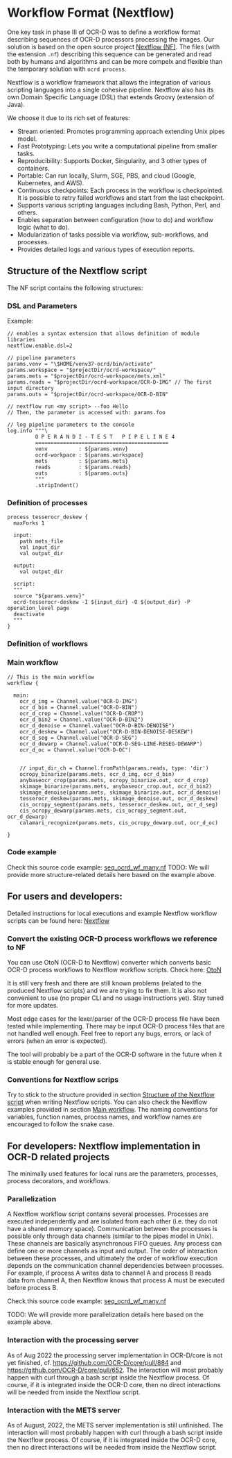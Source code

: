 # Workflow Format (Nextflow)

One key task in phase III of OCR-D was to define a workflow format describing sequences of OCR-D processors processing the images. Our solution is based on the open source project [Nextflow (NF)](https://www.nextflow.io/).
The files (with the extension ```.nf```) describing this sequence can be generated and read both by humans and algorithms and can be more compelx and flexible than the temporary solution with 
```ocrd process```.

Nextflow is a workflow framework that allows the integration of various scripting languages into a single cohesive pipeline. 
Nextflow also has its own Domain Specific Language (DSL) that extends Groovy (extension of Java).

We choose it due to its rich set of features:
- Stream oriented: Promotes programming approach extending Unix pipes model.
- Fast Prototyping: Lets you write a computational pipeline from smaller tasks.
- Reproducibility: Supports Docker, Singularity, and 3 other types of containers.
- Portable: Can run locally, Slurm, SGE, PBS, and cloud (Google, Kubernetes, and AWS).
- Continuous checkpoints: Each process in the workflow is checkpointed. It is possible to retry 
failed workflows and start from the last checkpoint.
- Supports various scripting languages including Bash, Python, Perl, and others.
- Enables separation between configuration (how to do) and workflow logic (what to do).
- Modularization of tasks possible via workflow, sub-workflows, and processes.
- Provides detailed logs and various types of execution reports.

## Structure of the Nextflow script
The NF script contains the following structures:

### DSL and Parameters

Example:

```
// enables a syntax extension that allows definition of module libraries
nextflow.enable.dsl=2

// pipeline parameters
params.venv = "\$HOME/venv37-ocrd/bin/activate"
params.workspace = "$projectDir/ocrd-workspace/"
params.mets = "$projectDir/ocrd-workspace/mets.xml"
params.reads = "$projectDir/ocrd-workspace/OCR-D-IMG" // The first input directory
params.outs = "$projectDir/ocrd-workspace/OCR-D-BIN"

// nextflow run <my script> --foo Hello
// Then, the parameter is accessed with: params.foo

// log pipeline parameters to the console
log.info """\
         O P E R A N D I - T E S T   P I P E L I N E 4
         ===========================================
         venv          : ${params.venv}
         ocrd-workpace : ${params.workspace}
         mets          : ${params.mets}
         reads         : ${params.reads}
         outs          : ${params.outs}
         """
         .stripIndent()
```
### Definition of processes

```
process tesserocr_deskew {
  maxForks 1
	
  input:
    path mets_file
    val input_dir
    val output_dir
	
  output:
    val output_dir
	
  script:
  """
  source "${params.venv}"
  ocrd-tesserocr-deskew -I ${input_dir} -O ${output_dir} -P operation_level page
  deactivate
  """	
}
```
### Definition of workflows

### Main workflow

```
// This is the main workflow
workflow {

  main:
    ocr_d_img = Channel.value("OCR-D-IMG")
    ocr_d_bin = Channel.value("OCR-D-BIN")
    ocr_d_crop = Channel.value("OCR-D-CROP")
    ocr_d_bin2 = Channel.value("OCR-D-BIN2")
    ocr_d_denoise = Channel.value("OCR-D-BIN-DENOISE")
    ocr_d_deskew = Channel.value("OCR-D-BIN-DENOISE-DESKEW")
    ocr_d_seg = Channel.value("OCR-D-SEG")
    ocr_d_dewarp = Channel.value("OCR-D-SEG-LINE-RESEG-DEWARP")
    ocr_d_oc = Channel.value("OCR-D-OC")
  
  
    // input_dir_ch = Channel.fromPath(params.reads, type: 'dir')
    ocropy_binarize(params.mets, ocr_d_img, ocr_d_bin)
    anybaseocr_crop(params.mets, ocropy_binarize.out, ocr_d_crop)
    skimage_binarize(params.mets, anybaseocr_crop.out, ocr_d_bin2)
    skimage_denoise(params.mets, skimage_binarize.out, ocr_d_denoise)
    tesserocr_deskew(params.mets, skimage_denoise.out, ocr_d_deskew)
    cis_ocropy_segment(params.mets, tesserocr_deskew.out, ocr_d_seg)
    cis_ocropy_dewarp(params.mets, cis_ocropy_segment.out, ocr_d_dewarp)
    calamari_recognize(params.mets, cis_ocropy_dewarp.out, ocr_d_oc)

}
```

### Code example
Check this source code example: [seq_ocrd_wf_many.nf](https://github.com/subugoe/operandi/blob/main/ExampleWorkflows/Nextflow/workflow4/seq_ocrd_wf_many.nf)
TODO: We will provide more structure-related details here based on the example above.

## For users and developers:
Detailed instructions for local executions and example Nextflow workflow scripts can be found here: [Nextflow](https://github.com/subugoe/operandi/tree/master/ExampleWorkflows/Nextflow)

### Convert the existing OCR-D process workflows we reference to NF
You can use OtoN (OCR-D to Nextflow) converter which converts basic OCR-D process workflows to Nextflow workflow scripts. Check here: [OtoN](https://github.com/MehmedGIT/OtoN_Converter)

It is still very fresh and there are still known problems (related to the produced Nextflow scripts) and we are trying to fix them. 
It is also not convenient to use (no proper CLI and no usage instructions yet). 
Stay tuned for more updates. 

Most edge cases for the lexer/parser of the OCR-D process file have been tested while implementing. 
There may be input OCR-D process files that are not handled well enough. Feel free to report any bugs, errors, or lack of errors (when an error is expected). 

The tool will probably be a part of the OCR-D software in the future when it is stable enough for general use.

### Conventions for Nextflow scrips
Try to stick to the structure provided in section [Structure of the Nextflow script](#structure-of-the-nextflow-script) when writing Nextflow scripts. 
You can also check the Nextflow examples provided in section [Main workflow](#main-workflow). 
The naming conventions for variables, function names, process names, and workflow names are encouraged to follow the snake case.

## For developers: Nextflow implementation in OCR-D related projects
The minimally used features for local runs are the parameters, processes, process decorators, and workflows.

### Parallelization

A Nextflow workflow script contains several processes. Processes are executed independently and are isolated from each other (i.e. they do not have a shared memory space). 
Communication between the processes is possible only through data channels (similar to the pipes model in Unix). These channels are basically asynchronous FIFO queues. 
Any process can define one or more channels as input and output. 
The order of interaction between these processes, and ultimately the order of workflow execution depends on the communication channel dependencies between processes. 
For example, if process A writes data to channel A and process B reads data from channel A, then Nextflow knows that process A must be executed before process B.

Check this source code example: [seq_ocrd_wf_many.nf](https://github.com/subugoe/operandi/blob/master/ExampleWorkflows/Nextflow/workflow4/seq_ocrd_wf_many.nf)

TODO: We will provide more parallelization details here based on the example above.

### Interaction with the processing server
As of Aug 2022 the processing server implementation in OCR-D/core is not yet finished, cf. https://github.com/OCR-D/core/pull/884 and https://github.com/OCR-D/core/pull/652. 
The interaction will most probably happen with curl through a bash script inside the Nextflow process. 
Of course, if it is integrated inside the OCR-D core, then no direct interactions will be needed from inside the Nextflow script.

### Interaction with the METS server
As of August, 2022, the METS server implementation is still unfinished.
The interaction will most probably happen with curl through a bash script inside the Nextflow process. 
Of course, if it is integrated inside the OCR-D core, then no direct interactions will be needed from inside the Nextflow script.
